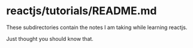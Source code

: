 
# reactjs/tutorials/README.md

These subdirectories contain the notes I am taking while learning reactjs.

Just thought you should know that.

